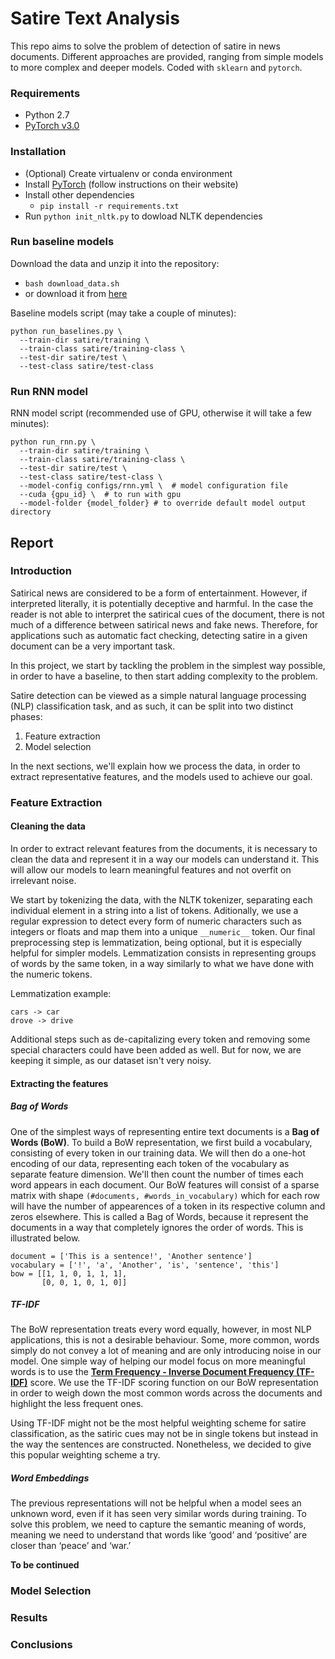 # Satire Text Analysis

This repo aims to solve the problem of detection of satire in news documents.
Different approaches are provided, ranging from simple models to more complex and deeper models.
Coded with `sklearn` and `pytorch`. 

### Requirements

 - Python 2.7
 - [PyTorch v3.0](http://pytorch.org)
 
### Installation
 
  - (Optional) Create virtualenv or conda environment
  - Install [PyTorch](http://pytorch.org) (follow instructions on their website)
  - Install other dependencies
    - `pip install -r requirements.txt`
  - Run `python init_nltk.py` to dowload NLTK dependencies


### Run baseline models

Download the data and unzip it into the repository:

  - `bash download_data.sh`
  - or download it from [here](https://people.eng.unimelb.edu.au/tbaldwin/resources/satire/)

Baseline models script (may take a couple of minutes):

    python run_baselines.py \
      --train-dir satire/training \
      --train-class satire/training-class \
      --test-dir satire/test \
      --test-class satire/test-class

### Run RNN model

RNN model script (recommended use of GPU, otherwise it will take a few minutes):

    python run_rnn.py \
      --train-dir satire/training \
      --train-class satire/training-class \
      --test-dir satire/test \
      --test-class satire/test-class \
      --model-config configs/rnn.yml \  # model configuration file
      --cuda {gpu_id} \  # to run with gpu
      --model-folder {model_folder} # to override default model output directory
      
## Report

### Introduction

Satirical news are considered to be a form of entertainment. However, 
if interpreted literally, it is potentially deceptive and harmful. 
In the case the reader is not able to interpret the satirical cues of the document, 
there is not much of a difference between satirical news and fake news. 
Therefore, for applications such as automatic fact checking, 
detecting satire in a given document can be a very important task.

In this project, we start by tackling the problem in the simplest way possible, 
in order to have a baseline, to then start adding complexity to the problem.

Satire detection can be viewed as a simple natural language processing (NLP) 
classification task, and as such, it can be split into two distinct phases:
  1. Feature extraction
  2. Model selection

In the next sections, we'll explain how we process the data, in order to extract 
representative features, and the models used to achieve our goal.

### Feature Extraction

#### Cleaning the data

In order to extract relevant features from the documents, it is necessary to clean 
the data and represent it in a way our models can understand it. This will allow our 
models to learn meaningful features and not overfit on irrelevant noise.

We start by tokenizing the data, with the NLTK tokenizer, separating each individual 
element in a string into a list of tokens. Aditionally, we use a regular expression to detect every form 
of numeric characters such as integers or floats and map them into a unique `__numeric__` token. 
Our final preprocessing step is lemmatization, being optional, but it is especially helpful for simpler models.
Lemmatization consists in representing groups of words by the same token, 
in a way similarly to what we have done with the numeric tokens. 

Lemmatization example:

    cars -> car
    drove -> drive

Additional steps such as de-capitalizing every token and removing some special characters could have been added as well. 
But for now, we are keeping it simple, as our dataset isn't very noisy.

#### Extracting the features

##### Bag of Words

One of the simplest ways of representing entire text documents is a **Bag of Words (BoW)**. 
To build a BoW representation, we first build a vocabulary, consisting of every token in our training data. 
We will then do a one-hot encoding of our data, representing each token of the vocabulary as separate feature dimension. 
We'll then count the number of times each word appears in each document. Our BoW features will consist of a sparse matrix with shape 
`(#documents, #words_in_vocabulary)` which for each row will have the number of appearences of a token in its respective column and zeros elsewhere. This is called a Bag of Words, because it represent the documents in a way that completely ignores the order of words. This is illustrated below.

    document = ['This is a sentence!', 'Another sentence']
    vocabulary = ['!', 'a', 'Another', 'is', 'sentence', 'this']
    bow = [[1, 1, 0, 1, 1, 1],
           [0, 0, 1, 0, 1, 0]]

##### TF-IDF

The BoW representation treats every word equally, however, in most NLP applications, this is not a desirable behaviour. Some, more common, words simply do not convey a lot of meaning and are only introducing noise in our model. One simple way of helping our model focus on more meaningful words is to use the [**Term Frequency - Inverse Document Frequency (TF-IDF)**](https://en.wikipedia.org/wiki/Tf–idf) score. We use the TF-IDF scoring function on our BoW representation in order to weigh down the most common words across the documents and highlight the less frequent ones. 

Using TF-IDF might not be the most helpful weighting scheme for satire classification, as the satiric cues may not be in single tokens but instead in the way the sentences are constructed. Nonetheless, we decided to give this popular weighting scheme a try.

##### Word Embeddings

The previous representations will not be helpful when a model sees an unknown word, even if it has seen very similar words during training. To solve this problem, we need to capture the semantic meaning of words, meaning we need to understand that words like ‘good’ and ‘positive’ are closer than ‘peace’ and ‘war.’

**To be continued**

### Model Selection

### Results

### Conclusions
